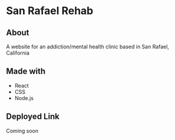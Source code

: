 # San Rafael Rehab

## About 
A website for an addiction/mental health clinic based in San Rafael, California

## Made with 
* React
* CSS
* Node.js 

## Deployed Link 
Coming soon 
